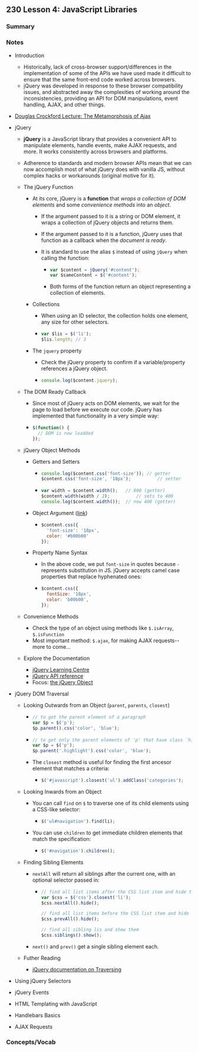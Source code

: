 ## 230 Lesson 4: JavaScript Libraries

### Summary

### Notes

* Introduction

  * Historically, lack of cross-browser support/differences in the implementation of some of the APIs we have used made it difficult to ensure that the same front-end code worked across browsers.
  * jQuery was developed in response to these browser compatibility issues, and abstracted away the complexities of working around the inconsistencies, providing an API for DOM manipulations, event handling, AJAX, and other things.

* [Douglas Crockford Lecture: The Metamorphosis of Ajax](https://www.youtube.com/watch?v=Fv9qT9joc0M)

* jQuery

  * **jQuery** is a JavaScript library that provides a convenient API to manipulate elements, handle events, make AJAX requests, and more. It works consistently across browsers and platforms.

  * Adherence to standards and modern browser APIs mean that we can now accomplish most of what jQuery does with vanilla JS, without complex hacks or workarounds (original motive for it).

  * The jQuery Function

    * At its core, jQuery is a **function** that *wraps a collection of DOM elements* and some *convenience methods* into an *object*.

      * If the argument passed to it is a string or DOM element, it wraps a collection of jQuery objects and returns them.

      * If the argument passed to it is a function, jQuery uses that function as a callback when the *document is ready*.

      * It is standard to use the alias `$` instead of using `jQuery` when calling the function:

        * ```javascript
          var $content = jQuery('#content');
          var $sameContent = $('#content');
          ```

        * Both forms of the function return an object representing a collection of elements.

    * Collections

      * When using an ID selector, the collection holds one element, any size for other selectors.

      * ```javascript
        var $lis = $('li');
        $lis.length; // 3
        ```

    * The `jquery` property

      * Check the jQuery property to confirm if a variable/property references a jQuery object.

      * ```javascript
        console.log($content.jquery);
        ```

  * The DOM Ready Callback

    * Since most of jQuery acts on DOM elements, we wait for the page to load before we execute our code. jQuery has implemented that functionality in a very simple way:

    * ```javascript
      $(function() {
        // DOM is now loadded
      });
      ```

  * jQuery Object Methods

    * Getters and Setters

      * ```javascript
        console.log($content.css('font-size')); // getter
        $content.css('font-size', '18px');			// setter
        ```

      * ```javascript
        var width = $content.width(); 	// 800 (getter)
        $content.width(width / 2); 			// sets to 400
        console.log($content.width());	// now 400 (getter)
        ```

    * Object Argument ([link](https://api.jquery.com/css/#css-properties))

      * ```javascript
        $content.css({
          'font-size': '18px',
          color: '#b00b00'
        });
        ```

    * Property Name Syntax

      * In the above code, we put `font-size` in quotes because `-` represents substitution in JS. jQuery accepts camel case properties that replace hyphenated ones:

      * ```javascript
        $content.css({
          fontSize: '18px',
          color: 'b00b00',
        });
        ```

  * Convenience Methods

    * Check the type of an object using methods like `$.isArray`, `$.isFunction`
    * Most important method: `$.ajax`, for making AJAX requests-- more to come...

  * Explore the Documentation

    * [jQuery Learning Centre](https://learn.jquery.com/)
    * [jQuery API reference](https://api.jquery.com/)
    * Focus: [the jQuery Object](https://learn.jquery.com/using-jquery-core/jquery-object/)

* jQuery DOM Traversal

  * Looking Outwards from an Object (`parent`, `parents`, `closest`)

    * ```javascript
      // to get the parent element of a paragraph
      var $p = $('p');
      $p.parent().css('color', 'blue');
      ```

    * ```javascript
      // to get only the parent elements of 'p' that have class `highlight`
      var $p = $('p');
      $p.parent('.highlight').css('color', 'blue');
      ```

    * The `closest` method is useful for finding the first ancesor element that matches a criteria:

      * ```javascript
        $('#javascript').closest('ul').addClass('categories');
        ```

  * Looking Inwards from an Object

    * You can call `find` on `$` to traverse one of its child elements using a CSS-like selector:

      * ```javascript
        $('ul#navigation').find(li);
        ```

    * You can use `children` to get immediate children elements that match the specification:

      * ```javascript
        $('#navigation').children();
        ```

  * Finding Sibling Elements

    * `nextAll` will return all siblings after the current one, with an optional selector passed in:

      * ```javascript
        // find all list items after the CSS list item and hide them
        var $css = $('css').closest('li');
        $css.nextAll().hide();
        
        // find all list items before the CSS list item and hide them
        $css.prevAll().hide();
        
        // find all sibling lis and show them
        $css.siblings().show();
        ```

    * `next()` and `prev()` get a single sibling element each.

  * Futher Reading

    * [jQuery documentation on Traversing](https://api.jquery.com/category/traversing/)

* Using jQuery Selectors

* jQuery Events

* HTML Templating with JavaScript

* Handlebars Basics

* AJAX Requests

### Concepts/Vocab